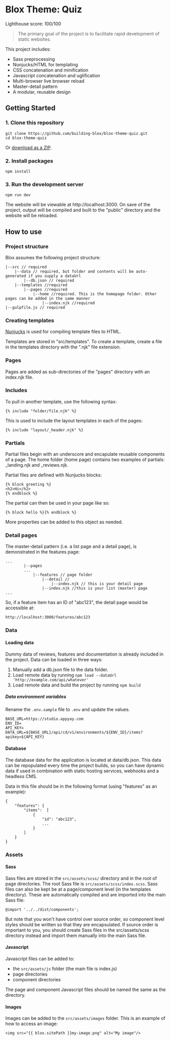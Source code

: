 # Blox Theme: Quiz
Lighthouse score: 100/100

> The primary goal of the project is to facilitate rapid development of static websites.

This project includes:
* Sass preprocessing
* Nunjucks/HTML for templating
* CSS concatenation and minification
* Javascript concatenation and uglification
* Multi-browser live browser reload
* Master-detail pattern
* A modular, reusable design

## Getting Started
### 1. Clone this repository
```
git clone https://github.com/building-blox/blox-theme-quiz.git
cd blox-theme-quiz
```
Or [download as a ZIP](https://github.com/Building-Blox/blox-theme-demo/archive/master.zip).

### 2. Install packages
```
npm install
```

### 3. Run the development server
```
npm run dev
```
The website will be viewable at http://localhost:3000. On save of the project, output will be compiled and built to the "public" directory and the website will be reloaded.

## How to use
### Project structure
Blox assumes the following project structure:
````
|--src // required
    |--data // required, but folder and contents will be auto-generated if you supply a dataUrl
        |--db.json // required
    |--templates //required
        |--pages //required
            |--home //required. This is the homepage folder. Other pages can be added in the same manner
                |--index.njk //required
|--gulpfile.js // required
````

### Creating templates
[Nunjucks](https://mozilla.github.io/nunjucks/) is used for compiling template files to HTML.

Templates are stored in "src/templates". To create a template, create a file in the templates directory with the ".njk" file extension. 

### Pages
Pages are added as sub-directories of the "pages" directory with an index.njk file.

### Includes
To pull in another template, use the following syntax:

```
{% include "folder/file.njk" %}
```
This is used to include the layout templates in each of the pages:
````
{% include "layout/_header.njk" %}
````

### Partials
Partial files begin with an underscore and encapulate reusable components of a page. The home folder (home page) contains two examples of partials: _landing.njk and _reviews.njk.

Partial files are defined with Nunjucks blocks:
````
{% block greeting %} 
<h2>Hi</h2>
{% endblock %}
````
The partial can then be used in your page like so:
````
{% block hello %}{% endblock %}
````

More properties can be added to this object as needed. 

### Detail pages
The master-detail pattern (i.e. a list page and a detail page), is demonstrated in the features page:
````
...
        |--pages
        ...
            |--features // page folder
                |--detail //
                    |--index.njk // this is your detail page
                |--index.njk //this is your list (master) page
...
````
So, if a feature item has an ID of "abc123", the detail page would be accessible at:
````
http://localhost:3000/features/abc123
````

### Data
#### Loading data
Dummy data of reviews, features and documentation is already included in the project. Data can be loaded in three ways:
1. Manually add a db.json file to the data folder.
2. Load remote data by running ````npm load --dataUrl 'http://example.com/api/whatever'````
3. Load remote data and build the project by running ````npm build````

##### Data environment variables
Rename the ```.env.sample``` file to ```.env``` and update the values.
````
BASE_URL=https://studio.appyay.com
ENV_ID=
API_KEY=
DATA_URL=${BASE_URL}/api/cd/v1/environments/${ENV_ID}/items?apikey=${API_KEY}
````

#### Database
The database data for the application is located at data/db.json. This data can be repopulated every time the project builds, so you can have dynamic data if used in combination with static hosting services, webhooks and a headless CMS.

Data in this file should be in the following format (using "features" as an example):
````
{
    "features": {
        "items":  [
            {
                "id": "abc123",
                ...
            }
        ]
    }
}
````

### Assets
#### Sass
Sass files are stored in the ````src/assets/scss/```` directory and in the root of page directories. The root Sass file is ````src/assets/scss/index.scss````.
Sass files can also be kept be at a page/component level (in the templates directory). These are automatically compiled and are imported into the main Sass file:
````
@import '../../dist/components';
````
But note that you won't have control over source order, so component level styles should be written so that they are encapsulated. If source order is important to you, you should create Sass files in the src/assets/scss directory instead and import them manually into the main Sass file.

#### Javascript
Javascript files can be added to:
* the ````src/assets/js```` folder (the main file is index.js)
* page directories
* component directories

The page and component Javascript files should be named the same as the directory.

#### Images
Images can be added to the ````src/assets/images```` folder. This is an example of how to access an image:
````
<img src="{{ blox.sitePath }}my-image.png" alt="My image"/>
````
